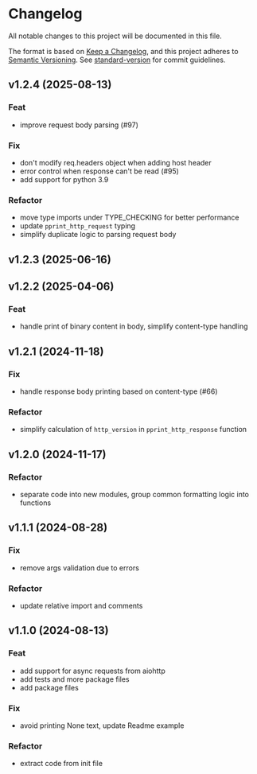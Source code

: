 # Changelog

All notable changes to this project will be documented in this file.

The format is based on [Keep a Changelog](https://keepachangelog.com/en/1.1.0/),
and this project adheres to [Semantic Versioning](https://semver.org/). See [standard-version](https://github.com/conventional-changelog/standard-version) for commit guidelines.

## v1.2.4 (2025-08-13)

### Feat

- improve request body parsing (#97)

### Fix

- don't modify req.headers object when adding host header
- error control when response can't be read (#95)
- add support for python 3.9

### Refactor

- move type imports under TYPE_CHECKING for better performance
- update `pprint_http_request` typing
- simplify duplicate logic to parsing request body

## v1.2.3 (2025-06-16)

## v1.2.2 (2025-04-06)

### Feat

- handle print of binary content in body, simplify content-type handling

## v1.2.1 (2024-11-18)

### Fix

- handle response body printing based on content-type (#66)

### Refactor

- simplify calculation of `http_version` in `pprint_http_response` function

## v1.2.0 (2024-11-17)

### Refactor

- separate code into new modules, group common formatting logic into functions

## v1.1.1 (2024-08-28)

### Fix

- remove args validation due to errors

### Refactor

- update relative import and comments

## v1.1.0 (2024-08-13)

### Feat

- add support for async requests from aiohttp
- add tests and more package files
- add package files

### Fix

- avoid printing None text, update Readme example

### Refactor

- extract code from init file
